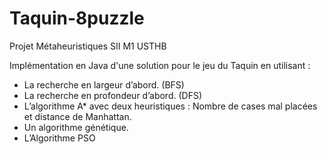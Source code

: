 # Taquin-8puzzle
Projet Métaheuristiques SII M1 USTHB

Implémentation en Java d'une solution pour le jeu du Taquin en utilisant :
  -  La recherche en largeur d’abord. (BFS)
  -  La recherche en profondeur d’abord. (DFS) 
  -  L’algorithme A* avec deux heuristiques : Nombre de cases mal placées et distance de Manhattan.
  -  Un algorithme génétique.
  -  L’Algorithme PSO
